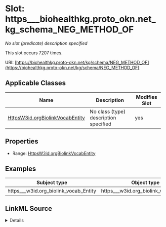 

# Slot: https___biohealthkg.proto_okn.net_kg_schema_NEG_METHOD_OF


_No slot (predicate) description specified_






This slot occurs 7207 times.


URI: [https://biohealthkg.proto-okn.net/kg/schema/NEG_METHOD_OF](https://biohealthkg.proto-okn.net/kg/schema/NEG_METHOD_OF)



<!-- no inheritance hierarchy -->





## Applicable Classes

| Name | Description | Modifies Slot |
| --- | --- | --- |
| [HttpsW3id.orgBiolinkVocabEntity](../classes/HttpsW3id.orgBiolinkVocabEntity.md) | No class (type) description specified |  yes  |







## Properties

* Range: [HttpsW3id.orgBiolinkVocabEntity](../classes/HttpsW3id.orgBiolinkVocabEntity.md)






## Examples

| Subject type | Object type | Example subject | Example object | Occurrences |
| --- | --- | --- | --- | --- |
| https___w3id.org_biolink_vocab_Entity | https___w3id.org_biolink_vocab_Entity | http://linkedlifedata.com/resource/umls/id/C0000812 | http://linkedlifedata.com/resource/umls/id/C0700589 | 7207 |




## LinkML Source

<details>

```yaml
name: https___biohealthkg.proto-okn.net_kg_schema_NEG_METHOD_OF
annotations:
  count:
    tag: count
    value: 7207
description: No slot (predicate) description specified
examples:
- object:
    example_object: http://linkedlifedata.com/resource/umls/id/C0700589
    example_object_type: https___w3id.org_biolink_vocab_Entity
    example_predicate: https://biohealthkg.proto-okn.net/kg/schema/NEG_METHOD_OF
    example_subject: http://linkedlifedata.com/resource/umls/id/C0000812
    example_subject_type: https___w3id.org_biolink_vocab_Entity
from_schema: biohealth
rank: 1000
slot_uri: https://biohealthkg.proto-okn.net/kg/schema/NEG_METHOD_OF
alias: https___biohealthkg.proto_okn.net_kg_schema_NEG_METHOD_OF
domain_of:
- https___w3id.org_biolink_vocab_Entity
range: https___w3id.org_biolink_vocab_Entity

```
</details>